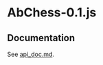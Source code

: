 # AbChess-0.1.js

## Documentation

See [api_doc.md](https://github.com/Nimzozo/ab-chess/blob/master/js/abChess-0.1/api_doc.md).
